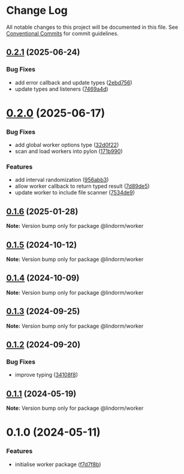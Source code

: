 # Change Log

All notable changes to this project will be documented in this file.
See [Conventional Commits](https://conventionalcommits.org) for commit guidelines.

## [0.2.1](https://github.com/lindorm-io/monorepo/compare/@lindorm/worker@0.2.0...@lindorm/worker@0.2.1) (2025-06-24)

### Bug Fixes

- add error callback and update types ([2ebd756](https://github.com/lindorm-io/monorepo/commit/2ebd7566dc0e3dd3dfe29bfa68e3a8145eac92f8))
- update types and listeners ([7469a4d](https://github.com/lindorm-io/monorepo/commit/7469a4d04b8160624d794e13886f66cb5d3e880a))

# [0.2.0](https://github.com/lindorm-io/monorepo/compare/@lindorm/worker@0.1.6...@lindorm/worker@0.2.0) (2025-06-17)

### Bug Fixes

- add global worker options type ([32d0f22](https://github.com/lindorm-io/monorepo/commit/32d0f22696becae80bc6886e8463ba053855b820))
- scan and load workers into pylon ([171b990](https://github.com/lindorm-io/monorepo/commit/171b9902467386397f455166e092d6dfb10ff5f5))

### Features

- add interval randomization ([956abb3](https://github.com/lindorm-io/monorepo/commit/956abb3460d8328aee1bbba9240f1ce33ae854f1))
- allow worker callback to return typed result ([7d89de5](https://github.com/lindorm-io/monorepo/commit/7d89de557ffa356781bf5f6d91b483fbd417112f))
- update worker to include file scanner ([7534de9](https://github.com/lindorm-io/monorepo/commit/7534de9dd891e141b891153f42449d914843a2cb))

## [0.1.6](https://github.com/lindorm-io/monorepo/compare/@lindorm/worker@0.1.5...@lindorm/worker@0.1.6) (2025-01-28)

**Note:** Version bump only for package @lindorm/worker

## [0.1.5](https://github.com/lindorm-io/monorepo/compare/@lindorm/worker@0.1.4...@lindorm/worker@0.1.5) (2024-10-12)

**Note:** Version bump only for package @lindorm/worker

## [0.1.4](https://github.com/lindorm-io/monorepo/compare/@lindorm/worker@0.1.3...@lindorm/worker@0.1.4) (2024-10-09)

**Note:** Version bump only for package @lindorm/worker

## [0.1.3](https://github.com/lindorm-io/monorepo/compare/@lindorm/worker@0.1.2...@lindorm/worker@0.1.3) (2024-09-25)

**Note:** Version bump only for package @lindorm/worker

## [0.1.2](https://github.com/lindorm-io/monorepo/compare/@lindorm/worker@0.1.1...@lindorm/worker@0.1.2) (2024-09-20)

### Bug Fixes

- improve typing ([34108f8](https://github.com/lindorm-io/monorepo/commit/34108f855681359439c6591970d2c853dc443637))

## [0.1.1](https://github.com/lindorm-io/monorepo/compare/@lindorm/worker@0.1.0...@lindorm/worker@0.1.1) (2024-05-19)

**Note:** Version bump only for package @lindorm/worker

# 0.1.0 (2024-05-11)

### Features

- initialise worker package ([f7d7f8b](https://github.com/lindorm-io/monorepo/commit/f7d7f8b98b4b112b797399f449943c88435beba4))
